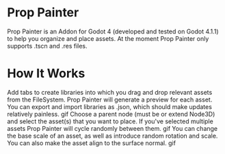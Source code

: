 # Prop Painter
Prop Painter is an Addon for Godot 4 (developed and tested on Godot 4.1.1) to help you organize and place assets. At the moment Prop Painter only supports .tscn and .res files.

# How It Works
Add tabs to create libraries into which you drag and drop relevant assets from the FileSystem. Prop Painter will generate a preview for each asset. You can export and import libraries as .json, which should make updates relatively painless.
 gif
Choose a parent node (must be or extend Node3D) and select the asset(s) that you want to place. If you've selected multiple assets Prop Painter will cycle randomly between them.
 gif
You can change the base scale of an asset, as well as introduce random rotation and scale. You can also make the asset align to the surface normal.
 gif
